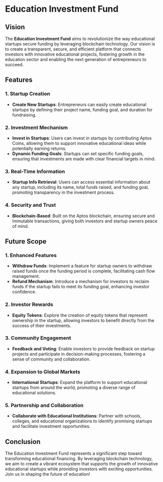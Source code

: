 # Education Investment Fund

## Vision

The **Education Investment Fund** aims to revolutionize the way educational startups secure funding by leveraging blockchain technology. Our vision is to create a transparent, secure, and efficient platform that connects investors with innovative educational projects, fostering growth in the education sector and enabling the next generation of entrepreneurs to succeed.

## Features

### 1. Startup Creation
- **Create New Startups**: Entrepreneurs can easily create educational startups by defining their project name, funding goal, and duration for fundraising.
  
### 2. Investment Mechanism
- **Invest in Startups**: Users can invest in startups by contributing Aptos Coins, allowing them to support innovative educational ideas while potentially earning returns.
- **Dynamic Funding Goals**: Startups can set specific funding goals, ensuring that investments are made with clear financial targets in mind.

### 3. Real-Time Information
- **Startup Info Retrieval**: Users can access essential information about any startup, including its name, total funds raised, and funding goal, promoting transparency in the investment process.

### 4. Security and Trust
- **Blockchain-Based**: Built on the Aptos blockchain, ensuring secure and immutable transactions, giving both investors and startup owners peace of mind.

## Future Scope

### 1. Enhanced Features
- **Withdraw Funds**: Implement a feature for startup owners to withdraw raised funds once the funding period is complete, facilitating cash flow management.
- **Refund Mechanism**: Introduce a mechanism for investors to reclaim funds if the startup fails to meet its funding goal, enhancing investor confidence.

### 2. Investor Rewards
- **Equity Tokens**: Explore the creation of equity tokens that represent ownership in the startup, allowing investors to benefit directly from the success of their investments.

### 3. Community Engagement
- **Feedback and Voting**: Enable investors to provide feedback on startup projects and participate in decision-making processes, fostering a sense of community and collaboration.

### 4. Expansion to Global Markets
- **International Startups**: Expand the platform to support educational startups from around the world, promoting a diverse range of educational solutions.

### 5. Partnership and Collaboration
- **Collaborate with Educational Institutions**: Partner with schools, colleges, and educational organizations to identify promising startups and facilitate investment opportunities.

## Conclusion

The Education Investment Fund represents a significant step toward transforming educational financing. By leveraging blockchain technology, we aim to create a vibrant ecosystem that supports the growth of innovative educational startups while providing investors with exciting opportunities. Join us in shaping the future of education!
